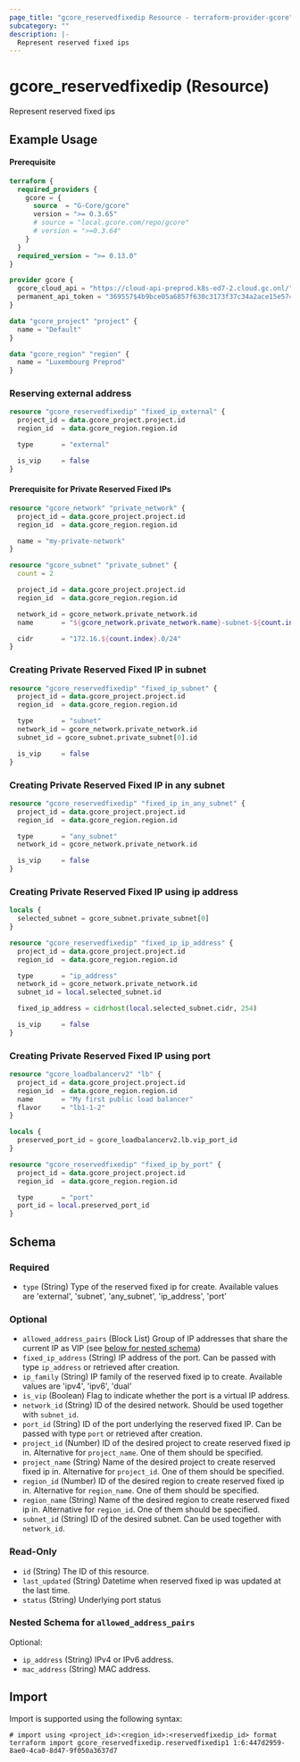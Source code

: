 ```yaml
---
page_title: "gcore_reservedfixedip Resource - terraform-provider-gcore"
subcategory: ""
description: |-
  Represent reserved fixed ips
---
```


# gcore_reservedfixedip (Resource)

Represent reserved fixed ips

## Example Usage

#### Prerequisite

```terraform
terraform {
  required_providers {
    gcore = {
      source  = "G-Core/gcore"
      version = ">= 0.3.65"
      # source = "local.gcore.com/repo/gcore"
      # version = ">=0.3.64"
    }
  }
  required_version = ">= 0.13.0"
}

provider gcore {
  gcore_cloud_api = "https://cloud-api-preprod.k8s-ed7-2.cloud.gc.onl/"
  permanent_api_token = "369557$4b9bce05a6857f630c3173f37c34a2ace15e5741cb667f944a4ad8fc72af1a70f2c41a27666c459dc4121a0646bde3a28efb76d6b4ddecfa587c8a4b245a6530"
}

data "gcore_project" "project" {
  name = "Default"
}

data "gcore_region" "region" {
  name = "Luxembourg Preprod"
}
```

### Reserving external address

```terraform
resource "gcore_reservedfixedip" "fixed_ip_external" {
  project_id = data.gcore_project.project.id
  region_id  = data.gcore_region.region.id

  type       = "external"

  is_vip     = false
}
```

#### Prerequisite for Private Reserved Fixed IPs

```terraform
resource "gcore_network" "private_network" {
  project_id = data.gcore_project.project.id
  region_id  = data.gcore_region.region.id

  name = "my-private-network"
}

resource "gcore_subnet" "private_subnet" {
  count = 2

  project_id = data.gcore_project.project.id
  region_id  = data.gcore_region.region.id

  network_id = gcore_network.private_network.id
  name       = "${gcore_network.private_network.name}-subnet-${count.index}"

  cidr       = "172.16.${count.index}.0/24"
}
```

### Creating Private Reserved Fixed IP in subnet

```terraform
resource "gcore_reservedfixedip" "fixed_ip_subnet" {
  project_id = data.gcore_project.project.id
  region_id  = data.gcore_region.region.id

  type       = "subnet"
  network_id = gcore_network.private_network.id
  subnet_id = gcore_subnet.private_subnet[0].id

  is_vip     = false
}
```

### Creating Private Reserved Fixed IP in any subnet

```terraform
resource "gcore_reservedfixedip" "fixed_ip_in_any_subnet" {
  project_id = data.gcore_project.project.id
  region_id  = data.gcore_region.region.id

  type       = "any_subnet"
  network_id = gcore_network.private_network.id

  is_vip     = false
}
```

### Creating Private Reserved Fixed IP using ip address

```terraform
locals {
  selected_subnet = gcore_subnet.private_subnet[0]
}

resource "gcore_reservedfixedip" "fixed_ip_ip_address" {
  project_id = data.gcore_project.project.id
  region_id  = data.gcore_region.region.id

  type       = "ip_address"
  network_id = gcore_network.private_network.id
  subnet_id = local.selected_subnet.id

  fixed_ip_address = cidrhost(local.selected_subnet.cidr, 254)

  is_vip     = false
}
```

### Creating Private Reserved Fixed IP using port

```terraform
resource "gcore_loadbalancerv2" "lb" {
  project_id = data.gcore_project.project.id
  region_id  = data.gcore_region.region.id
  name       = "My first public load balancer"
  flavor     = "lb1-1-2"
}

locals {
  preserved_port_id = gcore_loadbalancerv2.lb.vip_port_id
}

resource "gcore_reservedfixedip" "fixed_ip_by_port" {
  project_id = data.gcore_project.project.id
  region_id  = data.gcore_region.region.id

  type       = "port"
  port_id = local.preserved_port_id
}
```

<!-- schema generated by tfplugindocs -->
## Schema

### Required

- `type` (String) Type of the reserved fixed ip for create. Available values are 'external', 'subnet', 'any_subnet', 'ip_address', 'port'

### Optional

- `allowed_address_pairs` (Block List) Group of IP addresses that share the current IP as VIP (see [below for nested schema](#nestedblock--allowed_address_pairs))
- `fixed_ip_address` (String) IP address of the port. Can be passed with type `ip_address` or retrieved after creation.
- `ip_family` (String) IP family of the reserved fixed ip to create. Available values are 'ipv4', 'ipv6', 'dual'
- `is_vip` (Boolean) Flag to indicate whether the port is a virtual IP address.
- `network_id` (String) ID of the desired network. Should be used together with `subnet_id`.
- `port_id` (String) ID of the port underlying the reserved fixed IP. Can be passed with type `port` or retrieved after creation.
- `project_id` (Number) ID of the desired project to create reserved fixed ip in. Alternative for `project_name`. One of them should be specified.
- `project_name` (String) Name of the desired project to create reserved fixed ip in. Alternative for `project_id`. One of them should be specified.
- `region_id` (Number) ID of the desired region to create reserved fixed ip in. Alternative for `region_name`. One of them should be specified.
- `region_name` (String) Name of the desired region to create reserved fixed ip in. Alternative for `region_id`. One of them should be specified.
- `subnet_id` (String) ID of the desired subnet. Can be used together with `network_id`.

### Read-Only

- `id` (String) The ID of this resource.
- `last_updated` (String) Datetime when reserved fixed ip was updated at the last time.
- `status` (String) Underlying port status

<a id="nestedblock--allowed_address_pairs"></a>
### Nested Schema for `allowed_address_pairs`

Optional:

- `ip_address` (String) IPv4 or IPv6 address.
- `mac_address` (String) MAC address.





## Import

Import is supported using the following syntax:

```shell
# import using <project_id>:<region_id>:<reservedfixedip_id> format
terraform import gcore_reservedfixedip.reservedfixedip1 1:6:447d2959-8ae0-4ca0-8d47-9f050a3637d7
```

